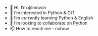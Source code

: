- 👋 Hi, I’m @mnvch
- 👀 I’m interested in Python & GIT
- 🌱 I’m currently learning Python & English
- 💞️ I’m looking to collaborate on Python
- 📫 How to reach me - nohow

<!---
mnvch/mnvch is a ✨ special ✨ repository because its `README.md` (this file) appears on your GitHub profile.
You can click the Preview link to take a look at your changes.
--->
